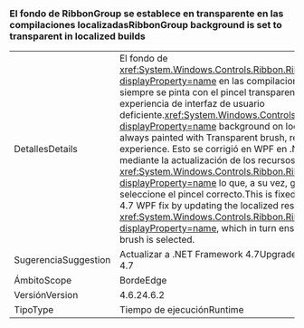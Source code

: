 ### <a name="ribbongroup-background-is-set-to-transparent-in-localized-builds"></a><span data-ttu-id="b4391-101">El fondo de RibbonGroup se establece en transparente en las compilaciones localizadas</span><span class="sxs-lookup"><span data-stu-id="b4391-101">RibbonGroup background is set to transparent in localized builds</span></span>

|   |   |
|---|---|
|<span data-ttu-id="b4391-102">Detalles</span><span class="sxs-lookup"><span data-stu-id="b4391-102">Details</span></span>|<span data-ttu-id="b4391-103">El fondo de <xref:System.Windows.Controls.Ribbon.RibbonGroup?displayProperty=name> en las compilaciones localizadas siempre se pinta con el pincel transparente, lo que produce una experiencia de interfaz de usuario deficiente.</span><span class="sxs-lookup"><span data-stu-id="b4391-103"><xref:System.Windows.Controls.Ribbon.RibbonGroup?displayProperty=name> background on localized builds was always painted with Transparent brush, resulting in poor UI experience.</span></span> <span data-ttu-id="b4391-104">Esto se corrigió en WPF en .NET Framework 4.7 mediante la actualización de los recursos localizados para <xref:System.Windows.Controls.Ribbon.RibbonGroup?displayProperty=name> lo que, a su vez, garantiza que se seleccione el pincel correcto.</span><span class="sxs-lookup"><span data-stu-id="b4391-104">This is fixed in .NET Framework 4.7 WPF fix by updating the localized resources for <xref:System.Windows.Controls.Ribbon.RibbonGroup?displayProperty=name>, which in turn ensures that the correct brush is selected.</span></span>|
|<span data-ttu-id="b4391-105">Sugerencia</span><span class="sxs-lookup"><span data-stu-id="b4391-105">Suggestion</span></span>|<span data-ttu-id="b4391-106">Actualizar a .NET Framework 4.7</span><span class="sxs-lookup"><span data-stu-id="b4391-106">Upgrade to .NET Framework 4.7</span></span>|
|<span data-ttu-id="b4391-107">Ámbito</span><span class="sxs-lookup"><span data-stu-id="b4391-107">Scope</span></span>|<span data-ttu-id="b4391-108">Borde</span><span class="sxs-lookup"><span data-stu-id="b4391-108">Edge</span></span>|
|<span data-ttu-id="b4391-109">Versión</span><span class="sxs-lookup"><span data-stu-id="b4391-109">Version</span></span>|<span data-ttu-id="b4391-110">4.6.2</span><span class="sxs-lookup"><span data-stu-id="b4391-110">4.6.2</span></span>|
|<span data-ttu-id="b4391-111">Tipo</span><span class="sxs-lookup"><span data-stu-id="b4391-111">Type</span></span>|<span data-ttu-id="b4391-112">Tiempo de ejecución</span><span class="sxs-lookup"><span data-stu-id="b4391-112">Runtime</span></span>|

